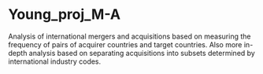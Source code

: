 # Young_proj_M-A
Analysis of international mergers and acquisitions based on measuring the frequency of pairs of acquirer countries and target countries. Also more in-depth analysis based on separating acquisitions into subsets determined by international industry codes.
